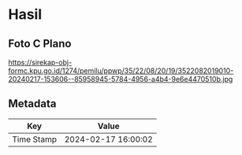 # Hasil

## Foto C Plano

https://sirekap-obj-formc.kpu.go.id/1274/pemilu/ppwp/35/22/08/20/19/3522082019010-20240217-153606--85958945-5784-4956-a4b4-9e6e4470510b.jpg


## Metadata

| Key        | Value               |
| ---------- | ------------------- |
| Time Stamp | 2024-02-17 16:00:02 |



